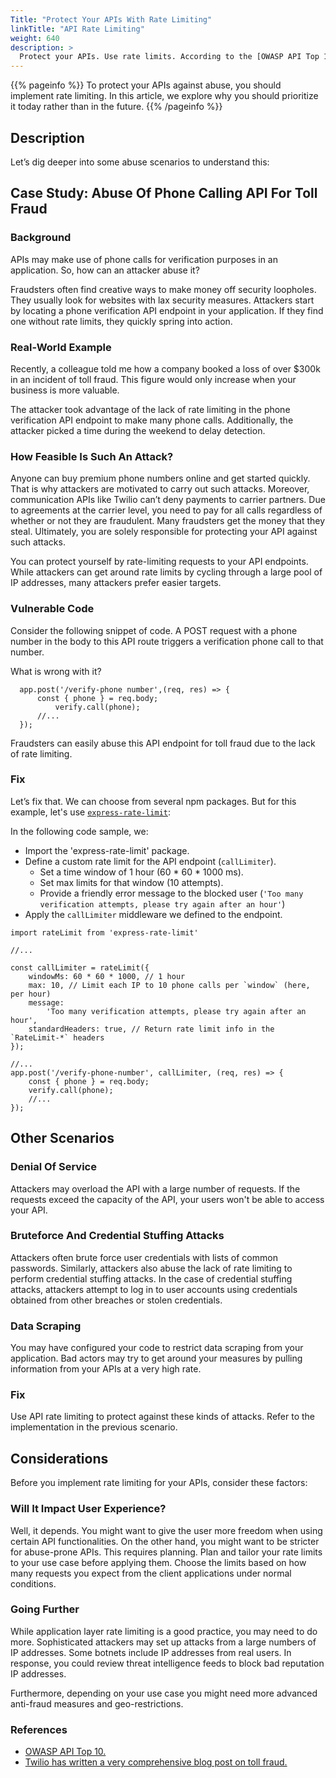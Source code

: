 ```yaml
---
Title: "Protect Your APIs With Rate Limiting"
linkTitle: "API Rate Limiting"
weight: 640
description: >
  Protect your APIs. Use rate limits. According to the [OWASP API Top 10](https://owasp.org/www-project-api-security/), "Lack of Resources and Rate Limiting" is number 4 in the API Security Top 10 for 2019. Attackers are always on the lookout for vulnerable APIs. The impact goes beyond DoS (Denial of Service). For instance, the attacker can misuse a lack of rate limits to make phone calls to [premium phone numbers](https://en.wikipedia.org/wiki/Premium-rate_telephone_number). While doing so, they can easily cause a lot of financial losses to the business.
---
```


{{% pageinfo %}}
  To protect your APIs against abuse, you should implement rate limiting. In this article, we explore why you should prioritize it today rather than in the future.
{{% /pageinfo %}}

## Description
  
Let’s dig deeper into some abuse scenarios to understand this:

## Case Study: Abuse Of Phone Calling API For Toll Fraud
  
### Background
  
APIs may make use of phone calls for verification purposes in an application. So, how can an attacker abuse it? 

Fraudsters often find creative ways to make money off security loopholes. They usually look for websites with lax security measures. 
Attackers start by locating a phone verification API endpoint in your application. If they find one without rate limits, they quickly spring into action.

### Real-World Example
  
Recently, a colleague told me how a company booked a loss of over $300k in an incident of toll fraud. This figure would only increase when your business is more valuable.

The attacker took advantage of the lack of rate limiting in the phone verification API endpoint to make many phone calls. Additionally, the attacker picked a time during the weekend to delay detection.

### How Feasible Is Such An Attack?
  
Anyone can buy premium phone numbers online and get started quickly. That is why attackers are motivated to carry out such attacks. 
Moreover, communication APIs like Twilio can’t deny payments to carrier partners. Due to agreements at the carrier level,
you need to pay for all calls regardless of whether or not they are fraudulent. Many fraudsters get the money that they steal.
Ultimately, you are solely responsible for protecting your API against such attacks.

You can protect yourself by rate-limiting requests to your API endpoints. While attackers can get around rate limits by cycling through
a large pool of IP addresses, many attackers prefer easier targets. 

### Vulnerable Code
  
Consider the following snippet of code. A POST request with a phone number in the body to this API route triggers a verification phone call to that number.

What is wrong with it?

```
  app.post('/verify-phone number',(req, res) => {
	  const { phone } = req.body;	
    	  verify.call(phone);
	  //...
  });
```

Fraudsters can easily abuse this API endpoint for toll fraud due to the lack of rate limiting.

### Fix

Let’s fix that. We can choose from several npm packages. But for this example, let's use [`express-rate-limit`](https://www.npmjs.com/package/express-rate-limit):

In the following code sample, we:

- Import the 'express-rate-limit' package. 
- Define a custom rate limit for the API endpoint (`callLimiter`). 
  - Set a time window of 1 hour (60 * 60 * 1000 ms).
  - Set max limits for that window (10 attempts).
  - Provide a friendly error message to the blocked user (`'Too many verification attempts, please try again after an hour'`)
- Apply the `callLimiter` middleware we defined to the endpoint.

```
import rateLimit from 'express-rate-limit'

//...

const callLimiter = rateLimit({
	windowMs: 60 * 60 * 1000, // 1 hour
	max: 10, // Limit each IP to 10 phone calls per `window` (here, per hour)
	message:
		'Too many verification attempts, please try again after an hour',
	standardHeaders: true, // Return rate limit info in the `RateLimit-*` headers
});
 
//...
app.post('/verify-phone-number', callLimiter, (req, res) => {
	const { phone } = req.body;	
  	verify.call(phone);
	//...
});
```

## Other Scenarios
  
### Denial Of Service
  
Attackers may overload the API with a large number of requests. If the requests exceed the capacity of the API, your users won't be able to access your API.
  
### Bruteforce And Credential Stuffing Attacks
  
Attackers often brute force user credentials with lists of common passwords. Similarly, attackers also abuse the lack of rate limiting to perform credential stuffing attacks. In the case of credential stuffing attacks, attackers attempt to log in to user accounts using credentials obtained from other breaches or stolen credentials.
 
### Data Scraping
  
You may have configured your code to restrict data scraping from your application. Bad actors may try to get around your measures by pulling information from your APIs at a very high rate.
  
### Fix
  
Use API rate limiting to protect against these kinds of attacks. Refer to the implementation in the previous scenario.
 
## Considerations
  
Before you implement rate limiting for your APIs, consider these factors:
  
### Will It Impact User Experience?
  
Well, it depends. You might want to give the user more freedom when using certain API functionalities. On the other hand, you might want to be stricter for abuse-prone APIs. This requires planning. Plan and tailor your rate limits to your use case before applying them. Choose the limits based on how many requests you expect from the client applications under normal conditions.

### Going Further
  
While application layer rate limiting is a good practice, you may need to do more. Sophisticated attackers may
set up attacks from a large numbers of IP addresses. Some botnets include IP addresses from real users.
In response, you could review threat intelligence feeds to block bad reputation IP addresses.

Furthermore, depending on your use case you might need more advanced anti-fraud measures and geo-restrictions.

  
### References
- [OWASP API Top 10.](https://owasp.org/www-project-api-security/)
- [Twilio has written a very comprehensive blog post on toll fraud.](https://www.twilio.com/learn/voice-and-video/toll-fraud)
